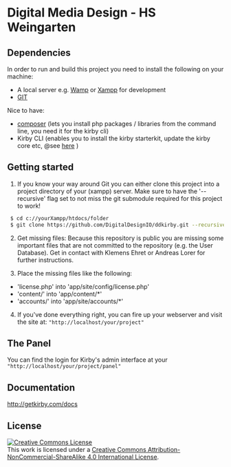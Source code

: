 # Digital Media Design - HS Weingarten

## Dependencies

In order to run and build this project you need to install the following on your machine:

* A local server e.g. [Wamp](http://www.wampserver.com/en/) or [Xampp](https://www.apachefriends.org/index.html) for development
* [GIT](https://git-scm.com/)

Nice to have:

* [composer](https://getcomposer.org/) (lets you install php packages / libraries from the command line, you need it for the kirby cli)
* Kirby CLI (enables you to install the kirby starterkit, update the kirby core etc, @see [here](https://libraries.io/github/getkirby/cli) )

## Getting started

1. If you know your way around Git you can either clone this project into a project directory of your (xampp) server. Make sure to have the '--recursive' flag set to not miss the git submodule required for this project to work!

```bash
 $ cd c://yourXampp/htdocs/folder
 $ git clone https://github.com/DigitalDesignIO/ddkirby.git --recursive
```

2. Get missing files: Because this repository is public you are missing some important files that are not committed to the repository (e.g. the User Database). Get in contact with Klemens Ehret or Andreas Lorer for further instructions.

3. Place the missing files like the following:
* 'license.php' into 'app/site/config/license.php'
* 'content/' into 'app/content/*'
* 'accounts/' into 'app/site/accounts/*'

4. If you've done everything right, you can fire up your webserver and visit the site at: `"http://localhost/your/project"`

## The Panel

You can find the login for Kirby's admin interface at your `"http://localhost/your/project/panel"`

## Documentation

<http://getkirby.com/docs>

## License

<a rel="license" href="http://creativecommons.org/licenses/by-nc-sa/4.0/"><img alt="Creative Commons License" style="border-width:0" src="https://i.creativecommons.org/l/by-nc-sa/4.0/88x31.png" /></a><br />This work is licensed under a <a rel="license" href="http://creativecommons.org/licenses/by-nc-sa/4.0/">Creative Commons Attribution-NonCommercial-ShareAlike 4.0 International License</a>.
